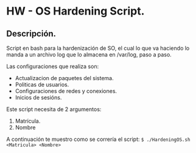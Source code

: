 # HW - OS Hardening Script.

## Descripción.
Script en bash para la hardenización de SO, el cual lo que va haciendo lo manda a un archivo log que lo almacena en /var/log, paso a paso. 

Las configuraciones que realiza son:
* Actualizacion de paquetes del sistema.
* Politicas de usuarios.
* Configuraciones de redes y conexiones.
* Inicios de sesións.

Este script necesita de 2 argumentos:
1. Matrícula.
2. Nombre

A continuación te muestro como se correría el script:
`$ ./HardeningOS.sh <Matricula> <Nombre>`
